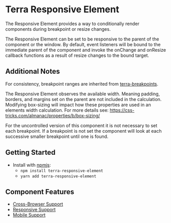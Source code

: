 # Terra Responsive Element

The Responsive Element provides a way to conditionally render components during breakpoint or resize changes.

The Responsive Element can be set to be responsive to the parent of the component or the window. By default, event listeners will be bound to the immediate parent of the component and invoke the onChange and onResize callback functions as a result of resize changes to the bound target.

## Additional Notes

For consistency, breakpoint ranges are inherited from [terra-breakpoints](https://engineering.cerner.com/terra-ui/#/components/terra-breakpoints/breakpoints/about).

The Responsive Element observes the available width. Meaning padding, borders, and margins set on the parent are not included in the calculation. Modifying box-sizing will impact how these properties are used in an elements width calculation. For more details see: <https://css-tricks.com/almanac/properties/b/box-sizing/>

For the uncontrolled version of this component it is not necessary to set each breakpoint. If a breakpoint is not set the component will look at each successive smaller breakpoint until one is found.

## Getting Started

* Install with [npmjs](https://www.npmjs.com):
  * `npm install terra-responsive-element`
  * `yarn add terra-responsive-element`

## Component Features

* [Cross-Browser Support](https://github.com/cerner/terra-ui/blob/master/src/terra-dev-site/contributing/ComponentStandards.e.contributing.md#cross-browser-support)
* [Responsive Support](https://github.com/cerner/terra-ui/blob/master/src/terra-dev-site/contributing/ComponentStandards.e.contributing.md#responsive-support)
* [Mobile Support](https://github.com/cerner/terra-ui/blob/master/src/terra-dev-site/contributing/ComponentStandards.e.contributing.md#mobile-support)
